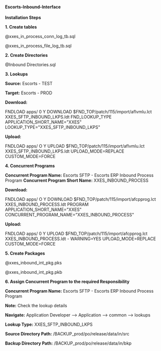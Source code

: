 #### Escorts-Inbound-Interface


**Installation Steps**

**1. Create tables**
   
   @xxes_in_process_conn_log_tb.sql
   
   @xxes_in_process_file_log_tb.sql

**2. Create Directories**

@Inbound Directories.sql

**3. Lookups**

**Source:** Escorts - TEST

**Target:** Escorts - PROD

**Download:**

FNDLOAD apps/<PWD> 0 Y DOWNLOAD $FND_TOP/patch/115/import/aflvmlu.lct XXES_SFTP_INBOUND_LKPS.ldt FND_LOOKUP_TYPE APPLICATION_SHORT_NAME="XXES" LOOKUP_TYPE="XXES_SFTP_INBOUND_LKPS"

**Upload:**

FNDLOAD apps/<PWD> O Y UPLOAD $FND_TOP/patch/115/import/aflvmlu.lct XXES_SFTP_INBOUND_LKPS.ldt UPLOAD_MODE=REPLACE CUSTOM_MODE=FORCE
  
  
**4. Concurrent Programs**
  
**Concurrent Program Name:** Escorts SFTP - Escorts ERP Inbound Process Program
**Concurrent Program Short Name:** XXES_INBOUND_PROCESS

**Download:**

FNDLOAD apps/<pwd> O Y DOWNLOAD $FND_TOP/patch/115/import/afcpprog.lct XXES_INBOUND_PROCESS.ldt PROGRAM APPLICATION_SHORT_NAME="XXES" CONCURRENT_PROGRAM_NAME="XXES_INBOUND_PROCESS"

**Upload:**

FNDLOAD apps/<pwd> 0 Y UPLOAD $FND_TOP/patch/115/import/afcpprog.lct XXES_INBOUND_PROCESS.ldt - WARNING=YES UPLOAD_MODE=REPLACE CUSTOM_MODE=FORCE
  
**5. Create Packages**
  
  @xxes_inbound_int_pkg.pks
  
  @xxes_inbound_int_pkg.pkb
  
**6. Assign Concurrent Program to the required Responsibility**
   
   **Concurrent Program Name:** Escorts SFTP - Escorts ERP Inbound Process Program
   
   
   **Note:** Check the lookup details
   
   **Navigate:** Application Developer --> Application --> common --> lookups
   
   **Lookup Type:** XXES_SFTP_INBOUND_LKPS
   
   **Source Directory Path:** /BACKUP_prod/po/release/data/in/src
   
   **Backup Directory Path:** /BACKUP_prod/po/release/data/in/bkp
   
